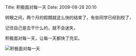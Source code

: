 Title: 积极面对每一天
Date: 2009-08-28 20:10

<p> </p> 
<p>转眼之间，两个月的假期就这么快的结束了，有些同学已经到校了，</p> 
<p>记住自己是去干什么的，就不会迷失，</p> 
<p>积极面对每一天，让每一天都快了充实。</p> 
<p><img src="http://simg.sinajs.cn/blog7style/images/common/sg_trans.gif"  real_src="http://53.u148.net/attachments/month_0901/5200913233549.jpg"  alt="积极面对每一天"  title="积极面对每一天"  style="max-width:500px;"  /></p>

